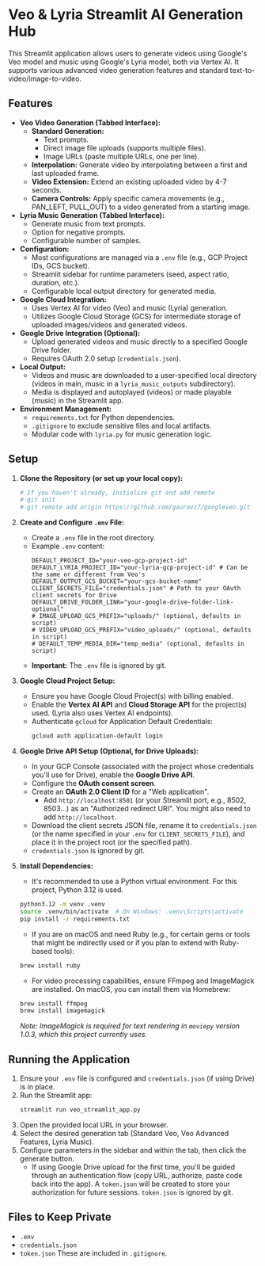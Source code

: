 # Veo & Lyria Streamlit AI Generation Hub

This Streamlit application allows users to generate videos using Google's Veo model and music using Google's Lyria model, both via Vertex AI. It supports various advanced video generation features and standard text-to-video/image-to-video.

## Features

-   **Veo Video Generation (Tabbed Interface):**
    -   **Standard Generation:**
        -   Text prompts.
        -   Direct image file uploads (supports multiple files).
        -   Image URLs (paste multiple URLs, one per line).
    -   **Interpolation:** Generate video by interpolating between a first and last uploaded frame.
    -   **Video Extension:** Extend an existing uploaded video by 4-7 seconds.
    -   **Camera Controls:** Apply specific camera movements (e.g., PAN_LEFT, PULL_OUT) to a video generated from a starting image.
-   **Lyria Music Generation (Tabbed Interface):**
    -   Generate music from text prompts.
    -   Option for negative prompts.
    -   Configurable number of samples.
-   **Configuration:**
    -   Most configurations are managed via a `.env` file (e.g., GCP Project IDs, GCS bucket).
    -   Streamlit sidebar for runtime parameters (seed, aspect ratio, duration, etc.).
    -   Configurable local output directory for generated media.
-   **Google Cloud Integration:**
    -   Uses Vertex AI for video (Veo) and music (Lyria) generation.
    -   Utilizes Google Cloud Storage (GCS) for intermediate storage of uploaded images/videos and generated videos.
-   **Google Drive Integration (Optional):**
    -   Upload generated videos and music directly to a specified Google Drive folder.
    -   Requires OAuth 2.0 setup (`credentials.json`).
-   **Local Output:**
    -   Videos and music are downloaded to a user-specified local directory (videos in main, music in a `lyria_music_outputs` subdirectory).
    -   Media is displayed and autoplayed (videos) or made playable (music) in the Streamlit app.
-   **Environment Management:**
    -   `requirements.txt` for Python dependencies.
    -   `.gitignore` to exclude sensitive files and local artifacts.
    -   Modular code with `lyria.py` for music generation logic.

## Setup

1.  **Clone the Repository (or set up your local copy):**
    ```bash
    # If you haven't already, initialize git and add remote
    # git init
    # git remote add origin https://github.com/gauravz7/googleveo.git 
    ```

2.  **Create and Configure `.env` File:**
    -   Create a `.env` file in the root directory.
    -   Example `.env` content:
        ```env
        DEFAULT_PROJECT_ID="your-veo-gcp-project-id"
        DEFAULT_LYRIA_PROJECT_ID="your-lyria-gcp-project-id" # Can be the same or different from Veo's
        DEFAULT_OUTPUT_GCS_BUCKET="your-gcs-bucket-name"
        CLIENT_SECRETS_FILE="credentials.json" # Path to your OAuth client secrets for Drive
        DEFAULT_DRIVE_FOLDER_LINK="your-google-drive-folder-link-optional"
        # IMAGE_UPLOAD_GCS_PREFIX="uploads/" (optional, defaults in script)
        # VIDEO_UPLOAD_GCS_PREFIX="video_uploads/" (optional, defaults in script)
        # DEFAULT_TEMP_MEDIA_DIR="temp_media" (optional, defaults in script)
        ```
    -   **Important:** The `.env` file is ignored by git.

3.  **Google Cloud Project Setup:**
    -   Ensure you have Google Cloud Project(s) with billing enabled.
    -   Enable the **Vertex AI API** and **Cloud Storage API** for the project(s) used. (Lyria also uses Vertex AI endpoints).
    -   Authenticate `gcloud` for Application Default Credentials:
        ```bash
        gcloud auth application-default login
        ```

4.  **Google Drive API Setup (Optional, for Drive Uploads):**
    -   In your GCP Console (associated with the project whose credentials you'll use for Drive), enable the **Google Drive API**.
    -   Configure the **OAuth consent screen**.
    -   Create an **OAuth 2.0 Client ID** for a "Web application".
        -   Add `http://localhost:8501` (or your Streamlit port, e.g., 8502, 8503...) as an "Authorized redirect URI". You might also need to add `http://localhost`.
    -   Download the client secrets JSON file, rename it to `credentials.json` (or the name specified in your `.env` for `CLIENT_SECRETS_FILE`), and place it in the project root (or the specified path).
    -   `credentials.json` is ignored by git.

5.  **Install Dependencies:**
    -   It's recommended to use a Python virtual environment. For this project, Python 3.12 is used.
    ```bash
    python3.12 -m venv .venv
    source .venv/bin/activate  # On Windows: .venv\Scripts\activate
    pip install -r requirements.txt
    ```
    -   If you are on macOS and need Ruby (e.g., for certain gems or tools that might be indirectly used or if you plan to extend with Ruby-based tools):
    ```bash
    brew install ruby
    ```
    -   For video processing capabilities, ensure FFmpeg and ImageMagick are installed. On macOS, you can install them via Homebrew:
    ```bash
    brew install ffmpeg
    brew install imagemagick
    ```
    *Note: ImageMagick is required for text rendering in `moviepy` version 1.0.3, which this project currently uses.*

## Running the Application

1.  Ensure your `.env` file is configured and `credentials.json` (if using Drive) is in place.
2.  Run the Streamlit app:
    ```bash
    streamlit run veo_streamlit_app.py
    ```
3.  Open the provided local URL in your browser.
4.  Select the desired generation tab (Standard Veo, Veo Advanced Features, Lyria Music).
5.  Configure parameters in the sidebar and within the tab, then click the generate button.
    -   If using Google Drive upload for the first time, you'll be guided through an authentication flow (copy URL, authorize, paste code back into the app). A `token.json` will be created to store your authorization for future sessions. `token.json` is ignored by git.

## Files to Keep Private

-   `.env`
-   `credentials.json`
-   `token.json`
These are included in `.gitignore`.
